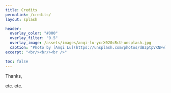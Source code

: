 ```yaml
---
title: Credits
permalink: /credits/
layout: splash

header:
  overlay_color: "#000"
  overlay_filter: "0.5"
  overlay_image: /assets/images/anqi-lu-ycrX020cRcU-unsplash.jpg
  caption: "Photo by [Anqi Lu](https://unsplash.com/photos/dBzptpVKNFw)"
excerpt: "<br/><br/><br />"

toc: false
---
```


Thanks,

etc. etc.
